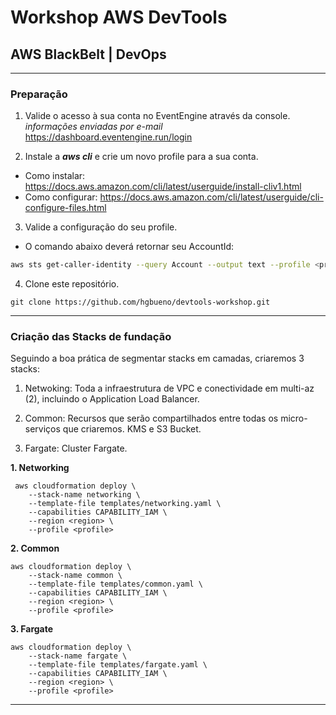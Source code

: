 # Workshop AWS DevTools
## AWS BlackBelt | DevOps


----

### **Preparação**

1. Valide o acesso à sua conta no EventEngine através da console.
*informações enviadas por e-mail*
https://dashboard.eventengine.run/login

2. Instale a ***aws cli*** e crie um novo profile para a sua conta.
* Como instalar: https://docs.aws.amazon.com/cli/latest/userguide/install-cliv1.html
* Como configurar: https://docs.aws.amazon.com/cli/latest/userguide/cli-configure-files.html

3. Valide a configuração do seu profile.
* O comando abaixo deverá retornar seu AccountId:
```bash
aws sts get-caller-identity --query Account --output text --profile <profile>
```

4. Clone este repositório.
```
git clone https://github.com/hgbueno/devtools-workshop.git
```
----

### **Criação das Stacks de fundação**
Seguindo a boa prática de segmentar stacks em camadas, criaremos 3 stacks:
1. Netwoking: Toda a infraestrutura de VPC e conectividade em multi-az (2), incluindo o Application Load Balancer.

2. Common: Recursos que serão compartilhados entre todas os micro-serviços que criaremos. KMS e S3 Bucket.

3. Fargate: Cluster Fargate.


**1. Networking**
```
 aws cloudformation deploy \
    --stack-name networking \
    --template-file templates/networking.yaml \
    --capabilities CAPABILITY_IAM \
    --region <region> \
    --profile <profile>
```

**2. Common**
```
aws cloudformation deploy \
    --stack-name common \
    --template-file templates/common.yaml \
    --capabilities CAPABILITY_IAM \
    --region <region> \
    --profile <profile>
```
**3. Fargate**
```
aws cloudformation deploy \
    --stack-name fargate \
    --template-file templates/fargate.yaml \
    --capabilities CAPABILITY_IAM \
    --region <region> \
    --profile <profile>
```

----
